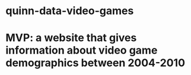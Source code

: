 # quinn-data-video-games
# MVP: a website that gives information about video game demographics between 2004-2010
